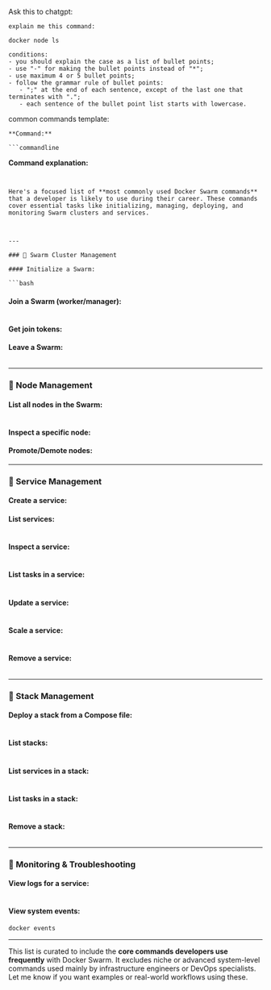 Ask this to chatgpt:

```text
explain me this command:

docker node ls

conditions:
- you should explain the case as a list of bullet points;
- use "-" for making the bullet points instead of "*";
- use maximum 4 or 5 bullet points;
- follow the grammar rule of bullet points:
   - ";" at the end of each sentence, except of the last one that terminates with ".";
   - each sentence of the bullet point list starts with lowercase.
```


common commands template:

```text
**Command:**

```commandline

```

**Command explanation:**
```


Here's a focused list of **most commonly used Docker Swarm commands** that a developer is likely to use during their career. These commands cover essential tasks like initializing, managing, deploying, and monitoring Swarm clusters and services.



---

### 🔹 Swarm Cluster Management

#### Initialize a Swarm:

```bash

```

#### Join a Swarm (worker/manager):

```bash

```

#### Get join tokens:



#### Leave a Swarm:

```bash

```

---

### 🔹 Node Management

#### List all nodes in the Swarm:

```bash

```

#### Inspect a specific node:


#### Promote/Demote nodes:


---

### 🔹 Service Management

#### Create a service:

#### List services:

```bash
```

#### Inspect a service:

```bash

```

#### List tasks in a service:

```bash

```

#### Update a service:

```bash
```

#### Scale a service:

```bash

```

#### Remove a service:

```bash

```

---

### 🔹 Stack Management

#### Deploy a stack from a Compose file:

```bash

```

#### List stacks:

```bash
```

#### List services in a stack:

```bash

```

#### List tasks in a stack:

```bash
```

#### Remove a stack:

```bash

```

---

### 🔹 Monitoring & Troubleshooting

#### View logs for a service:

```bash

```

#### View system events:

```bash
docker events
```

---

This list is curated to include the **core commands developers use frequently** with Docker Swarm. It excludes niche or advanced system-level commands used mainly by infrastructure engineers or DevOps specialists. Let me know if you want examples or real-world workflows using these.
